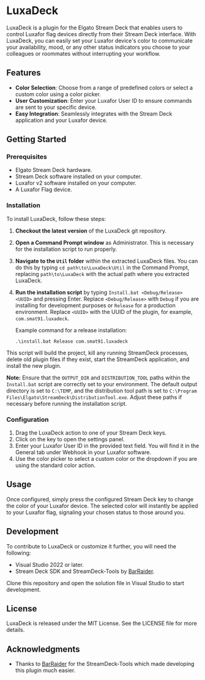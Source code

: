 ﻿# LuxaDeck

LuxaDeck is a plugin for the Elgato Stream Deck that enables users to control Luxafor flag devices directly from their Stream Deck interface. With LuxaDeck, you can easily set your Luxafor device's color to communicate your availability, mood, or any other status indicators you choose to your colleagues or roommates without interrupting your workflow.

## Features

- **Color Selection**: Choose from a range of predefined colors or select a custom color using a color picker.
- **User Customization**: Enter your Luxafor User ID to ensure commands are sent to your specific device.
- **Easy Integration**: Seamlessly integrates with the Stream Deck application and your Luxafor device.

## Getting Started

### Prerequisites

- Elgato Stream Deck hardware.
- Stream Deck software installed on your computer.
- Luxafor v2 software installed on your computer.
- A Luxafor Flag device.

### Installation

To install LuxaDeck, follow these steps:

1. **Checkout the latest version** of the LuxaDeck git repository.
2. **Open a Command Prompt window** as Administrator. This is necessary for the installation script to run properly.
3. **Navigate to the `Util` folder** within the extracted LuxaDeck files. You can do this by typing `cd path\to\LuxaDeck\Util` in the Command Prompt, replacing `path\to\LuxaDeck` with the actual path where you extracted LuxaDeck.
4. **Run the installation script** by typing `Install.bat <Debug/Release> <UUID>` and pressing Enter. Replace `<Debug/Release>` with `Debug` if you are installing for development purposes or `Release` for a production environment. Replace `<UUID>` with the UUID of the plugin, for example, `com.smat91.luxadeck`.

   Example command for a release installation:
   ```
   .\install.bat Release com.smat91.luxadeck
   ```

This script will build the project, kill any running StreamDeck processes, delete old plugin files if they exist, start the StreamDeck application, and install the new plugin.

**Note:** Ensure that the `OUTPUT_DIR` and `DISTRIBUTION_TOOL` paths within the `Install.bat` script are correctly set to your environment. The default output directory is set to `C:\TEMP`, and the distribution tool path is set to `C:\Program Files\Elgato\StreamDeck\DistributionTool.exe`. Adjust these paths if necessary before running the installation script.

### Configuration

1. Drag the LuxaDeck action to one of your Stream Deck keys.
2. Click on the key to open the settings panel.
3. Enter your Luxafor User ID in the provided text field. You will find it in the General tab under Webhook in your Luxafor software.
4. Use the color picker to select a custom color or the dropdown if you are using the standard color action.

## Usage

Once configured, simply press the configured Stream Deck key to change the color of your Luxafor device. The selected color will instantly be applied to your Luxafor flag, signaling your chosen status to those around you.

## Development

To contribute to LuxaDeck or customize it further, you will need the following:

- Visual Studio 2022 or later.
- Stream Deck SDK and StreamDeck-Tools by [BarRaider](https://github.com/BarRaider/streamdeck-tools).

Clone this repository and open the solution file in Visual Studio to start development.

## License

LuxaDeck is released under the MIT License. See the LICENSE file for more details.

## Acknowledgments

- Thanks to [BarRaider](https://github.com/BarRaider/streamdeck-tools) for the StreamDeck-Tools which made developing this plugin much easier.
